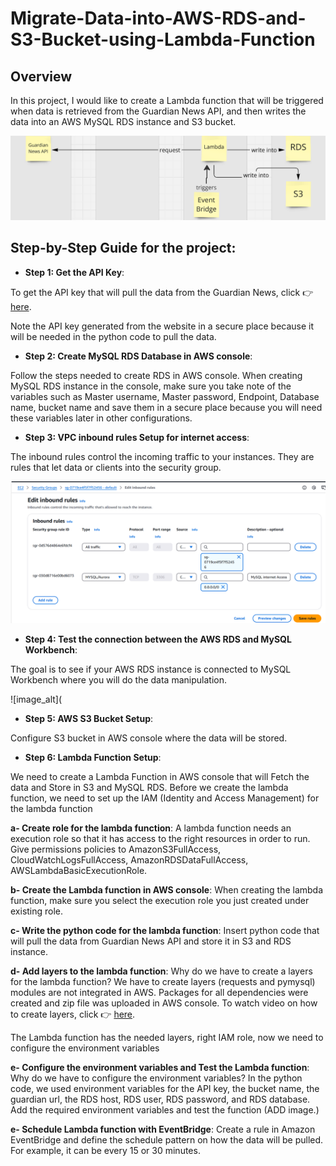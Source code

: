 # Migrate-Data-into-AWS-RDS-and-S3-Bucket-using-Lambda-Function
## Overview
In this project, I would like to create a Lambda function that will be triggered when data is retrieved from the Guardian News API, and then writes the data into an AWS MySQL RDS instance and S3 bucket.

![image_alt](https://github.com/aetekpo/Migrate-Data-into-AWS-RDS-and-S3-Bucket-using-Lambda-Function/blob/main/Guardian_Project_Image.png?raw=true)

## Step-by-Step Guide for the project:
- **Step 1: Get the API Key**:

To get the API key that will pull the data from the Guardian News, click 👉 [here](https://open-platform.theguardian.com/documentation/?form=MG0AV3).

Note the API key generated from the website in a secure place because it will be needed in the python code to pull the data.

- **Step 2: Create MySQL RDS Database in AWS console**:

Follow the steps needed to create RDS in AWS console. When creating MySQL RDS instance in the console, make sure you take note of the variables such as Master username, Master password, Endpoint, Database name, bucket name and save them in a secure place because you will need these variables later in other configurations.

- **Step 3: VPC inbound rules Setup for internet access**:

The inbound rules control the incoming traffic to your instances. They are rules that let data or clients into the security group.

![image_alt](https://github.com/aetekpo/Migrate-Data-into-AWS-RDS-and-S3-Bucket-using-Lambda-Function/blob/main/VPC_Image.png?raw=true)


- **Step 4: Test the connection between the AWS RDS and MySQL Workbench**:

The goal is to see if your AWS RDS instance is connected to MySQL Workbench where you will do the data manipulation.

![image_alt](

- **Step 5: AWS S3 Bucket Setup**:

Configure S3 bucket in AWS console where the data will be stored.

- **Step 6: Lambda Function Setup**:

 We need to create a Lambda Function in AWS console that will Fetch the data and Store in S3 and MySQL RDS. Before we create the lambda function, we need to set up the IAM (Identity and Access Management) for the lambda function
   
  **a- Create role for the lambda function**: A lambda function needs an execution role so that it has access to the right resources in order to run. Give permissions policies to AmazonS3FullAccess, CloudWatchLogsFullAccess, AmazonRDSDataFullAccess, AWSLambdaBasicExecutionRole.

  **b- Create the Lambda function in AWS console**: When creating the lambda function, make sure you select the execution role you just created under existing role.

  **c- Write the python code for the lambda function**: Insert python code that will pull the data from Guardian News API and store it in S3 and RDS instance.

  **d- Add layers to the lambda function**: Why do we have to create a layers for the lambda function? We have to create layers (requests and pymysql) modules are not integrated in AWS. Packages for all dependencies were created and zip file was uploaded in AWS console. To watch video on how to create layers, click 👉 [here](https://www.youtube.com/watch?v=mTYp4lTWMAw). 

The Lambda function has the needed layers, right IAM role, now we need to configure the environment variables

   **e- Configure the environment variables and Test the Lambda function**: Why do we have to configure the environment variables? In the python code, we used environment variables for the API key, the bucket name, the guardian url, the RDS host, RDS user, RDS password, and RDS database. Add the required environment variables and test the function (ADD image.)

   **e- Schedule Lambda function with EventBridge**: Create a rule in Amazon EventBridge and define the schedule pattern on how the data will be pulled. For example, it can be every 15 or 30 minutes. 

   
  
  
  

  
 



  



  

  



